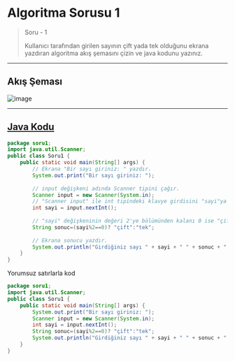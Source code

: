 # Algoritma Sorusu 1
> Soru - 1
> 
> Kullanıcı tarafından girilen sayının çift yada tek olduğunu ekrana yazdıran algoritma akış şemasını çizin ve java kodunu yazınız.
>  

---
## Akış Şeması
![image](https://user-images.githubusercontent.com/63202456/147883400-bd61397a-45e8-4f9d-b3f8-314c8bb46fbf.png)


---

## [Java Kodu](https://github.com/yusufYAZICI155/10-Ornek-Algoritma-Sorulari/blob/main/Soru1/src/soru1/Soru1.java)

```java
package soru1;
import java.util.Scanner;
public class Soru1 {
    public static void main(String[] args) {
        // Ekrana "Bir sayı giriniz: " yazdır.
        System.out.print("Bir sayı giriniz: ");
        
        // input değişkeni adında Scanner tipini çağır.
        Scanner input = new Scanner(System.in);
        // "Scanner input" ile int tipindeki klavye girdisini "sayi"ya ata.
        int sayi = input.nextInt();
        
        // "sayi" değişkeninin değeri 2'ye bölümünden kalanı 0 ise "çift" değil ise "tek" olarak "sonuc" ata.
        String sonuc=(sayi%2==0)? "çift":"tek";
        
        // Ekrana sonucu yazdır.
        System.out.println("Girdiğiniz sayı " + sayi + " " + sonuc + " sayıdır.");
    }
}
```

Yorumsuz satırlarla kod
```java
package soru1;
import java.util.Scanner;
public class Soru1 {
    public static void main(String[] args) {
        System.out.print("Bir sayı giriniz: ");
        Scanner input = new Scanner(System.in);
        int sayi = input.nextInt();
        String sonuc=(sayi%2==0)? "çift":"tek";
        System.out.println("Girdiğiniz sayı " + sayi + " " + sonuc + " sayıdır.");
    }
}
```
